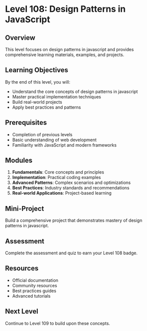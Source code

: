 # Level 108: Design Patterns in JavaScript

## Overview
This level focuses on design patterns in javascript and provides comprehensive learning materials, examples, and projects.

## Learning Objectives
By the end of this level, you will:
- Understand the core concepts of design patterns in javascript
- Master practical implementation techniques
- Build real-world projects
- Apply best practices and patterns

## Prerequisites
- Completion of previous levels
- Basic understanding of web development
- Familiarity with JavaScript and modern frameworks

## Modules
1. **Fundamentals**: Core concepts and principles
2. **Implementation**: Practical coding examples
3. **Advanced Patterns**: Complex scenarios and optimizations
4. **Best Practices**: Industry standards and recommendations
5. **Real-world Applications**: Project-based learning

## Mini-Project
Build a comprehensive project that demonstrates mastery of design patterns in javascript.

## Assessment
Complete the assessment and quiz to earn your Level 108 badge.

## Resources
- Official documentation
- Community resources
- Best practices guides
- Advanced tutorials

## Next Level
Continue to Level 109 to build upon these concepts.
